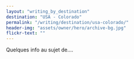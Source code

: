```yaml
---
layout: "writing_by_destination"
destination: "USA - Colorado"
permalink: "/writing/destination/usa-colorado/"
header-img: "assets/owner/hero/archive-bg.jpg"
flickr-text: ""
---
```


Quelques info au sujet de....